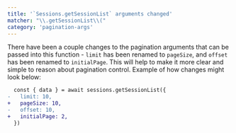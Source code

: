 ```yaml
---
title: '`Sessions.getSessionList` arguments changed'
matcher: "\\.getSessionList\\("
category: 'pagination-args'
---
```


There have been a couple changes to the pagination arguments that can be passed into this function - `limit` has been renamed to `pageSize`, and `offset` has been renamed to `initialPage`. This will help to make it more clear and simple to reason about pagination control. Example of how changes might look below:

```diff
  const { data } = await sessions.getSessionList({
-   limit: 10,
+   pageSize: 10,
-   offset: 10,
+   initialPage: 2,
  })
```
